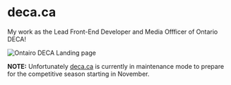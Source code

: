 # deca.ca
My work as the Lead Front-End Developer and Media Offficer of Ontario DECA! 

![Ontairo DECA Landing page](/gifs/DECA_Home_Display.gif)

**NOTE:** 
Unfortunately [deca.ca](deca.ca) is currently in maintenance mode to prepare for the competitive season starting in November.   

